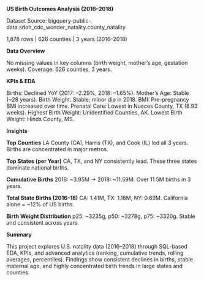 **US Birth Outcomes Analysis (2016–2018)**

Dataset
Source: bigquery-public-data.sdoh_cdc_wonder_natality.county_natality

1,878 rows | 626 counties | 3 years (2016–2018)

**Data Overview**

No missing values in key columns (birth weight, mother’s age, gestation weeks).
Coverage: 626 counties, 3 years.

**KPIs & EDA**

Births: Declined YoY (2017: –2.29%, 2018: –1.65%).
Mother’s Age: Stable (~28 years).
Birth Weight: Stable; minor dip in 2018.
BMI: Pre-pregnancy BMI increased over time.
Prenatal Care: Lowest in Nueces County, TX (8.93 weeks).
Highest Birth Weight: Unidentified Counties, AK.
Lowest Birth Weight: Hinds County, MS.

**Insights**

**Top Counties**
LA County (CA), Harris (TX), and Cook (IL) led all 3 years.
Births are concentrated in major metros.

**Top States (per Year)**
CA, TX, and NY consistently lead.
These three states dominate national births.

**Cumulative Births**
2016: ~3.95M → 2018: ~11.59M.
Over 11.5M births in 3 years.

**Total State Births (2016–18)**
CA: 1.41M, TX: 1.16M, NY: 0.69M.
California alone = ~12% of US births.

**Birth Weight Distribution**
p25: ~3235g, p50: ~3278g, p75: ~3320g.
Stable and consistent across years.

**Summary**

This project explores U.S. natality data (2016–2018) through SQL-based EDA, KPIs, and advanced analytics (ranking, cumulative trends, rolling averages, percentiles). Findings show consistent declines in births, stable maternal age, and highly concentrated birth trends in large states and counties.
